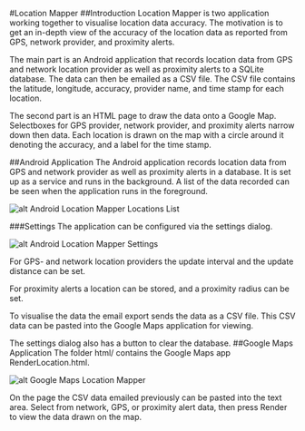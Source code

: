 #Location Mapper
##Introduction
Location Mapper is two application working together to visualise location data accuracy. The motivation is to get an in-depth view of the accuracy of the location data as reported from GPS, network provider, and proximity alerts. 

The main part is an Android application that records location data from GPS and network location provider as well as proximity alerts to a SQLite database. The data can then be emailed as a CSV file. The CSV file contains the latitude, longitude, accuracy, provider name, and time stamp for each location.

The second part is an HTML page to draw the data onto a Google Map. Selectboxes for GPS provider, network provider, and proximity alerts narrow down then data.  Each location is drawn on the map with a circle around it denoting the accuracy, and a label for the time stamp.  

##Android Application
The Android application records location data from GPS and network provider  as well as proximity alerts in a database. It is set up as a service and runs in the background. 
A list of the data recorded can be seen when the application runs in the foreground.

![alt Android Location Mapper Locations List](http://github.com/jabianco/LocationMapper/raw/master/LocationMapperLocations.png "Android Location Mapper Locations List")

###Settings
The application can be configured via the settings dialog.
 
![alt Android Location Mapper Settings](http://github.com/jabianco/LocationMapper/raw/master/LocationMapperSettings.png "Android Location Mapper Settings")

For GPS- and network location providers the update interval and the update distance can be set.

For proximity alerts a location can be stored, and a proximity radius can be set.

To visualise the data the email export sends the data as a CSV file. This CSV data can be pasted into the Google Maps application for viewing. 

The settings dialog also has a button to clear the database.
##Google Maps Application
The folder html/ contains the Google Maps app RenderLocation.html.

![alt Google Maps Location Mapper](http://github.com/jabianco/LocationMapper/raw/master/GoogleMapsLocationMapper.png "Google Maps Location Mapper")

On the page the CSV data emailed previously can be pasted into the text area. Select from network, GPS, or proximity alert data, then press Render to view the data drawn on the map.  
